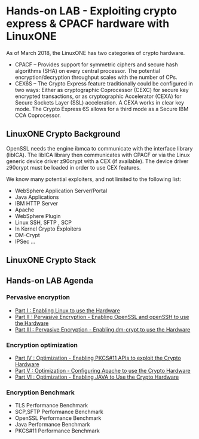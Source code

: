 # Hands-on LAB - Exploiting crypto express & CPACF hardware with LinuxONE
As of March 2018, the LinuxONE has two categories of crypto hardware.
- CPACF – Provides support for symmetric ciphers and secure hash algorithms (SHA) on every central processor. The potential encryption/decryption throughput scales with the number of CPs.
- CEX6S – The Crypto Express feature traditionally could be configured in two ways: Either as cryptographic Coprocessor (CEXC) for secure key encrypted transactions, or as cryptographic Accelerator (CEXA) for Secure Sockets Layer (SSL) acceleration. A CEXA works in clear key mode. The Crypto Express 6S allows for a third mode as a Secure IBM CCA Coprocessor.

## LinuxONE Crypto Background
OpenSSL needs the engine ibmca to communicate with the interface library (libICA). The libICA library then communicates with CPACF or via the Linux generic device driver z90crypt with a CEX (if available). The device driver z90crypt must be loaded in order to use CEX features.

We know many potential exploiters, and not limited to the following list:
- WebSphere Application Server/Portal
- Java Applications
- IBM HTTP Server
- Apache
- WebSphere Plugin
- Linux SSH, SFTP , SCP
- In Kernel Crypto Exploiters
- DM-Crypt
- IPSec
...

## LinuxONE Crypto Stack
<crypto stack picture here>
  
## Hands-on LAB Agenda
### Pervasive encryption
- [Part I : Enabling Linux to use the Hardware](https://github.com/guikarai/LinuxONE-crypto-utils/blob/master/part1.md)
- [Part II : Pervasive Encryption - Enabling OpenSSL and openSSH to use the Hardware](https://github.com/guikarai/LinuxONE-crypto-utils/blob/master/part2.md)
- [Part III : Pervasive Encryption - Enabling dm-crypt to use the Hardware](https://github.com/guikarai/LinuxONE-crypto-utils/blob/master/part3.md)
### Encryption optimization
- [Part IV : Optimization - Enabling PKCS#11 APIs to exploit the Crypto Hardware](https://github.com/guikarai/LinuxONE-crypto-utils/blob/master/part4.md)
- [Part V : Optimization - Configuring Apache to use the Crypto Hardware](https://github.com/guikarai/LinuxONE-crypto-utils/blob/master/part5.md)
- [Part VI : Optimization - Enabling JAVA to Use the Crypto Hardware](https://github.com/guikarai/LinuxONE-crypto-utils/blob/master/part6.md)
### Encryption Benchmark
- TLS Performance Benchmark
- SCP,SFTP Performance Benchmark
- OpenSSL Performance Benchmark
- Java Performance Benchmark
- PKCS#11 Performance Benchmark
